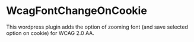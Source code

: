 # WcagFontChangeOnCookie

This wordpress plugin adds the option of zooming font (and save selected option on cookie) for WCAG 2.0 AA.
